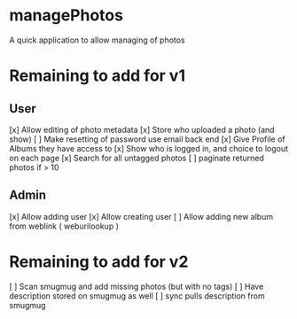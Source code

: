 # managePhotos
A quick application to allow managing of photos

# Remaining to add for v1
## User
[x] Allow editing of photo metadata
[x] Store who uploaded a photo (and show)
[ ] Make resetting of password use email back end
[x] Give Profile of Albums they have access to
[x] Show who is logged in, and choice to logout on each page
[x] Search for all untagged photos
[ ] paginate returned photos if > 10

## Admin
[x] Allow adding user
[x] Allow creating user
[ ] Allow adding new album from weblink ( weburilookup )

# Remaining to add for v2
[ ] Scan smugmug and add missing photos (but with no tags)
[ ] Have description stored on smugmug as well
[ ] sync pulls description from smugmug
